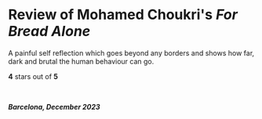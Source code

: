 &nbsp;

# Review of Mohamed Choukri's _For Bread Alone_

A painful self reflection which goes beyond any borders and shows how far, dark and brutal the human behaviour can go.

**4** stars out of **5**

&nbsp;

***Barcelona, December 2023*** 

